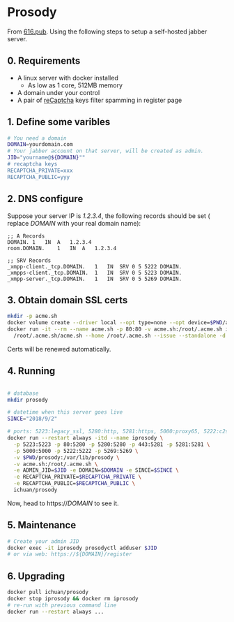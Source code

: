 # Prosody
From [616.pub](https://616.pub). Using the following steps to setup a self-hosted
jabber server.

## 0. Requirements
- A linux server with docker installed
  - As low as 1 core, 512MB memory
- A domain under your control
- A pair of [reCaptcha](https://www.google.com/recaptcha/admin/create) keys filter spamming in register page

## 1. Define some varibles

```sh
# You need a domain
DOMAIN=yourdomain.com
# Your jabber account on that server, will be created as admin.
JID="yourname@${DOMAIN}""
# recaptcha keys
RECAPTCHA_PRIVATE=xxx
RECAPTCHA_PUBLIC=yyy
```

## 2. DNS configure

Suppose your server IP is *1.2.3.4*, the following records should be set (
replace *DOMAIN* with your real domain name):

```zone
;; A Records
DOMAIN.	1	IN	A	1.2.3.4
room.DOMAIN.	1	IN	A	1.2.3.4

;; SRV Records
_xmpp-client._tcp.DOMAIN.	1	IN	SRV	0 5 5222 DOMAIN.
_xmpps-client._tcp.DOMAIN.	1	IN	SRV	0 5 5223 DOMAIN.
_xmpp-server._tcp.DOMAIN.	1	IN	SRV	0 5 5269 DOMAIN.
```

## 3. Obtain domain SSL certs

```sh
mkdir -p acme.sh
docker volume create --driver local --opt type=none --opt device=$PWD/acme.sh --opt o=bind acme.sh
docker run -it --rm --name acme.sh -p 80:80 -v acme.sh:/root/.acme.sh ichuan/prosody \
  /root/.acme.sh/acme.sh --home /root/.acme.sh --issue --standalone -d $DOMAIN
```

Certs will be renewed automatically.

## 4. Running

```bash

# database
mkdir prosody

# datetime when this server goes live
SINCE="2018/9/2"

# ports: 5223:legacy_ssl, 5280:http, 5281:https, 5000:proxy65, 5222:c2s, 5269:s2s
docker run --restart always -itd --name iprosody \
  -p 5223:5223 -p 80:5280 -p 5280:5280 -p 443:5281 -p 5281:5281 \
  -p 5000:5000 -p 5222:5222 -p 5269:5269 \
  -v $PWD/prosody:/var/lib/prosody \
  -v acme.sh:/root/.acme.sh \
  -e ADMIN_JID=$JID -e DOMAIN=$DOMAIN -e SINCE=$SINCE \
  -e RECAPTCHA_PRIVATE=$RECAPTCHA_PRIVATE \
  -e RECAPTCHA_PUBLIC=$RECAPTCHA_PUBLIC \
  ichuan/prosody
```

Now, head to https://*DOMAIN* to see it.

## 5. Maintenance

```sh
# Create your admin JID
docker exec -it iprosody prosodyctl adduser $JID
# or via web: https://${DOMAIN}/register
```


## 6. Upgrading

```sh
docker pull ichuan/prosody
docker stop iprosody && docker rm iprosody
# re-run with previous command line
docker run --restart always ...
```
